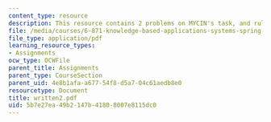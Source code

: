 ```yaml
---
content_type: resource
description: This resource contains 2 problems on MYCIN's task, and rule-based systems.
file: /media/courses/6-871-knowledge-based-applications-systems-spring-2005/5b7e27ea49b2147b41808007e8115dc0_written2.pdf
file_type: application/pdf
learning_resource_types:
- Assignments
ocw_type: OCWFile
parent_title: Assignments
parent_type: CourseSection
parent_uid: 4e8b1afa-a677-54f8-d5a7-04c61aedb8e0
resourcetype: Document
title: written2.pdf
uid: 5b7e27ea-49b2-147b-4180-8007e8115dc0
---
```

